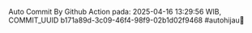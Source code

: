 Auto Commit By Github Action pada: 2025-04-16 13:29:56 WIB, COMMIT_UUID b171a89d-3c09-46f4-98f9-02b1d02f9468 #autohijau🗿
